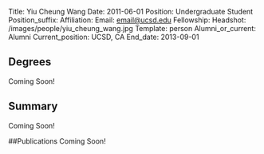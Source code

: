 Title: Yiu Cheung Wang
Date: 2011-06-01
Position: Undergraduate Student
Position_suffix: 
Affiliation:
Email: email@ucsd.edu
Fellowship:
Headshot: /images/people/yiu_cheung_wang.jpg
Template: person
Alumni_or_current: Alumni
Current_position: UCSD, CA
End_date: 2013-09-01
<!-- Status: draft -->

## Degrees
Coming Soon!

## Summary
Coming Soon!

##Publications
Coming Soon!